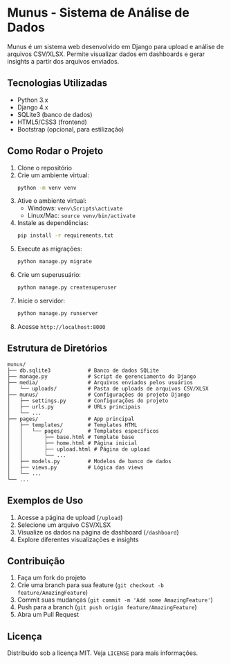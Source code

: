 # Munus - Sistema de Análise de Dados

Munus é um sistema web desenvolvido em Django para upload e análise de arquivos CSV/XLSX. Permite visualizar dados em dashboards e gerar insights a partir dos arquivos enviados.

## Tecnologias Utilizadas

- Python 3.x
- Django 4.x
- SQLite3 (banco de dados)
- HTML5/CSS3 (frontend)
- Bootstrap (opcional, para estilização)

## Como Rodar o Projeto

1. Clone o repositório
2. Crie um ambiente virtual:
   ```bash
   python -m venv venv
   ```
3. Ative o ambiente virtual:
   - Windows: `venv\Scripts\activate`
   - Linux/Mac: `source venv/bin/activate`
4. Instale as dependências:
   ```bash
   pip install -r requirements.txt
   ```
5. Execute as migrações:
   ```bash
   python manage.py migrate
   ```
6. Crie um superusuário:
   ```bash
   python manage.py createsuperuser
   ```
7. Inicie o servidor:
   ```bash
   python manage.py runserver
   ```
8. Acesse `http://localhost:8000`

## Estrutura de Diretórios

```
munus/
├── db.sqlite3            # Banco de dados SQLite
├── manage.py             # Script de gerenciamento do Django
├── media/                # Arquivos enviados pelos usuários
│   └── uploads/          # Pasta de uploads de arquivos CSV/XLSX
├── munus/                # Configurações do projeto Django
│   ├── settings.py       # Configurações do projeto
│   ├── urls.py           # URLs principais
│   └── ...
├── pages/                # App principal
│   ├── templates/        # Templates HTML
│   │   └── pages/        # Templates específicos
│   │       ├── base.html # Template base
│   │       ├── home.html # Página inicial
│   │       ├── upload.html # Página de upload
│   │       └── ...
│   ├── models.py         # Modelos de banco de dados
│   ├── views.py          # Lógica das views
│   └── ...
└── ...
```

## Exemplos de Uso

1. Acesse a página de upload (`/upload`)
2. Selecione um arquivo CSV/XLSX
3. Visualize os dados na página de dashboard (`/dashboard`)
4. Explore diferentes visualizações e insights

## Contribuição

1. Faça um fork do projeto
2. Crie uma branch para sua feature (`git checkout -b feature/AmazingFeature`)
3. Commit suas mudanças (`git commit -m 'Add some AmazingFeature'`)
4. Push para a branch (`git push origin feature/AmazingFeature`)
5. Abra um Pull Request

## Licença

Distribuído sob a licença MIT. Veja `LICENSE` para mais informações.
